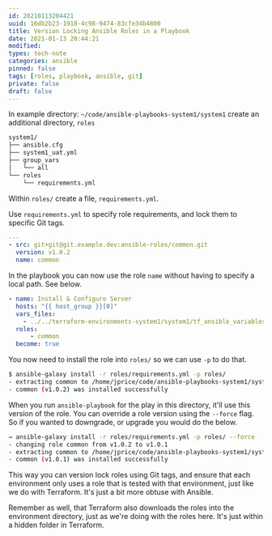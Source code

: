 ```yaml
---
id: 20210113204421
uuid: 16db2b23-1918-4c98-9474-83cfe34b4800
title: Version Locking Ansible Roles in a Playbook
date: 2021-01-13 20:44:21
modified: 
types: tech-note
categories: ansible
pinned: false
tags: [roles, playbook, ansible, git]
private: false
draft: false
---
```


In example directory: `~/code/ansible-playbooks-system1/system1` create an additional directory, `roles`

```txt
system1/
├── ansible.cfg
├── system1_uat.yml
├── group_vars
│   └── all
└── roles
    └── requirements.yml
```

Within `roles/` create a file, `requirements.yml`.

Use `requirements.yml` to specify role requirements, and lock them to specific Git tags.

```yml
---    
- src: git+git@git.example.dev:ansible-roles/common.git
  version: v1.0.2
  name: common
```

In the playbook you can now use the role `name` without having to specify a local path. See below.

```yml
- name: Install & Configure Server
  hosts: "{{ host_group }}[0]"
  vars_files:
    - ../../terraform-environments-system1/system1/tf_ansible_variables_file.yml
  roles:
      - common
  become: true
```

You now need to install the role into `roles/` so we can use `-p` to do that.

```sh
$ ansible-galaxy install -r roles/requirements.yml -p roles/
- extracting common to /home/jprice/code/ansible-playbooks-system1/system1-2/roles/common
- common (v1.0.2) was installed successfully
```

When you run `ansible-playbook` for the play in this directory, it'll use this version of the role. You can override a role version using the `--force` flag. So if you wanted to downgrade, or upgrade you would do the below.

```sh
→ ansible-galaxy install -r roles/requirements.yml -p roles/ --force
- changing role common from v1.0.2 to v1.0.1
- extracting common to /home/jprice/code/ansible-playbooks-system1/system1-2/roles/common
- common (v1.0.1) was installed successfully
```

This way you can version lock roles using Git tags, and ensure that each environment only uses a role that is tested with that environment, just like we do with Terraform. It's just a bit more obtuse with Ansible.

Remember as well, that Terraform also downloads the roles into the environment directory, just as we're doing with the roles here. It's just within a hidden folder in Terraform.
